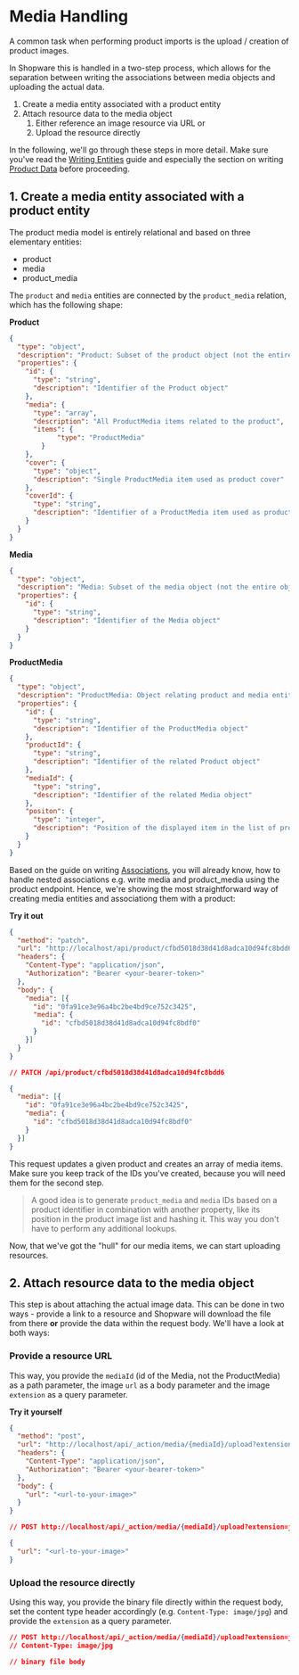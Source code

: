 # Media Handling

A common task when performing product imports is the upload / creation of product images. 

In Shopware this is handled in a two-step process, which allows for the separation between writing the associations between media objects and uploading the actual data.

1. Create a media entity associated with a product entity
2. Attach resource data to the media object
    1. Either reference an image resource via URL or
    2. Upload the resource directly

In the following, we'll go through these steps in more detail. Make sure you've read the [Writing Entities](writing-entities/README.md) guide and especially the section on writing [Product Data](writing-entities/product-data.md#media-handling) before proceeding.

## 1. Create a media entity associated with a product entity

The product media model is entirely relational and based on three elementary entities:

 * product
 * media
 * product_media

The `product` and `media` entities are connected by the `product_media` relation, which has the following shape:

**Product**

```json json_schema
{
  "type": "object",
  "description": "Product: Subset of the product object (not the entire object)",
  "properties": {
    "id": {
      "type": "string",
      "description": "Identifier of the Product object"
    },
    "media": {
      "type": "array",
      "description": "All ProductMedia items related to the product",
      "items": {
            "type": "ProductMedia"
        }
    },
    "cover": {
      "type": "object",
      "description": "Single ProductMedia item used as product cover"
    },
    "coverId": {
      "type": "string",
      "description": "Identifier of a ProductMedia item used as product cover"
    }
  }
}
```

**Media**

```json json_schema
{
  "type": "object",
  "description": "Media: Subset of the media object (not the entire object)",
  "properties": {
    "id": {
      "type": "string",
      "description": "Identifier of the Media object"
    }
  }
}
```

**ProductMedia**

```json json_schema
{
  "type": "object",
  "description": "ProductMedia: Object relating product and media entities",
  "properties": {
    "id": {
      "type": "string",
      "description": "Identifier of the ProductMedia object"
    },
    "productId": {
      "type": "string",
      "description": "Identifier of the related Product object"
    },
    "mediaId": {
      "type": "string",
      "description": "Identifier of the related Media object"
    },
    "positon": {
      "type": "integer",
      "description": "Position of the displayed item in the list of product images"
    }
  }
}
```

Based on the guide on writing [Associations](writing-entities/associations.md), you will already know, how to handle nested associations e.g. write media and product_media using the product endpoint. Hence, we're showing the most straightforward way of creating media entities and associationg them with a product:

**Try it out**

```json http
{
  "method": "patch",
  "url": "http://localhost/api/product/cfbd5018d38d41d8adca10d94fc8bdd6",
  "headers": {
    "Content-Type": "application/json",
    "Authorization": "Bearer <your-bearer-token>"
  },
  "body": {
    "media": [{
      "id": "0fa91ce3e96a4bc2be4bd9ce752c3425",
      "media": {
        "id": "cfbd5018d38d41d8adca10d94fc8bdf0"
      }
    }]
  }
}
```

```json
// PATCH /api/product/cfbd5018d38d41d8adca10d94fc8bdd6

{
  "media": [{
    "id": "0fa91ce3e96a4bc2be4bd9ce752c3425",
    "media": {
      "id": "cfbd5018d38d41d8adca10d94fc8bdf0"
    }
  }]
}
```

This request updates a given product and creates an array of media items. Make sure you keep track of the IDs you've created, because you will need them for the second step.

> A good idea is to generate `product_media` and `media` IDs based on a product identifier in combination with another property, like its position in the product image list and hashing it. This way you don't have to perform any additional lookups.

Now, that we've got the "hull" for our media items, we can start uploading resources.

## 2. Attach resource data to the media object

This step is about attaching the actual image data. This can be done in two ways - provide a link to a resource and Shopware will download the file from there **or** provide the data within the request body. We'll have a look at both ways:

### Provide a resource URL

This way, you provide the `mediaId` (id of the Media, not the ProductMedia) as a path parameter, the image `url` as a body parameter and the image `extension` as a query parameter.

**Try it yourself** 

```json http
{
  "method": "post",
  "url": "http://localhost/api/_action/media/{mediaId}/upload?extension=jpg",
  "headers": {
    "Content-Type": "application/json",
    "Authorization": "Bearer <your-bearer-token>"
  },
  "body": {
    "url": "<url-to-your-image>"
  }
}
```

```json
// POST http://localhost/api/_action/media/{mediaId}/upload?extension=jpg

{
  "url": "<url-to-your-image>"
}
```

### Upload the resource directly

Using this way, you provide the binary file directly within the request body, set the content type header accordingly (e.g. `Content-Type: image/jpg`) and provide the `extension` as a query parameter.

```json
// POST http://localhost/api/_action/media/{mediaId}/upload?extension=jpg
// Content-Type: image/jpg

// binary file body
```

